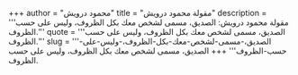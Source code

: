 +++
author = "محمود درويش"
title = "مقولة محمود درويش"
description = '''مقولة محمود درويش: الصديق، مسمى لشخص معك بكل الظروف، وليس على حسب الظروف.'''
quote = '''الصديق، مسمى لشخص معك بكل الظروف، وليس على حسب الظروف.'''
slug = '''الصديق،-مسمى-لشخص-معك-بكل-الظروف،-وليس-على-حسب-الظروف'''
+++
الصديق، مسمى لشخص معك بكل الظروف، وليس على حسب الظروف.
